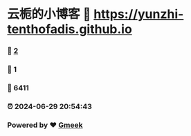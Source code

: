 # 云栀的小博客 :link: https://yunzhi-tenthofadis.github.io 
### :page_facing_up: [2](https://yunzhi-tenthofadis.github.io/tag.html) 
### :speech_balloon: 1 
### :hibiscus: 6411 
### :alarm_clock: 2024-06-29 20:54:43 
### Powered by :heart: [Gmeek](https://github.com/Meekdai/Gmeek)
